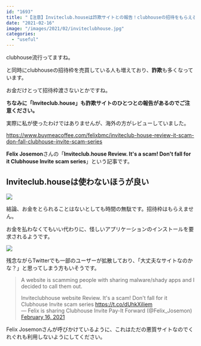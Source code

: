 ```yaml
---
id: "1693"
title: "【注意】Inviteclub.houseは詐欺サイトとの報告！clubhouseの招待をもらえるサイト"
date: "2021-02-16"
image: "/images/2021/02/inviteclubhouse.jpg"
categories: 
  - "useful"
---
```


clubhouse流行ってますね。

と同時にclubhouseの招待枠を売買している人も増えており、**詐欺**も多くなっています。

お金だけとって招待枠渡さないとかですね。

**ちなみに「Inviteclub.house」も詐欺サイトのひとつとの報告があるのでご注意ください。**

実際に私が使ったわけではありませんが、海外の方がレビューしていました。

https://www.buymeacoffee.com/felixbmc/inviteclub-house-review-it-scam-don-fall-clubhouse-invite-scam-series

**Felix Josemon**さんの「**Inviteclub.house Review. It's a scam! Don't fall for it Clubhouse Invite scam series**」という記事です。

## **Inviteclub.houseは使わないほうが良い**

![](../../assets/images/2021/02/money_destroy_clock.jpg)

結論、お金をとられることはないとしても時間の無駄です。招待枠はもらえません。

お金を払わなくてもいい代わりに、怪しいアプリケーションのインストールを要求されるようです。

![](https://i.gyazo.com/58ab69dae8102810c291628fb5653524.png)

残念ながらTwitterでも一部のユーザーが拡散しており、「大丈夫なサイトなのかな？」と思ってしまう方もいそうです。

<blockquote class="twitter-tweet"><p lang="en" dir="ltr">A website is scamming people with sharing malware/shady apps and I decided to call them out.</p>Inviteclubhouse website Review. It's a scam! Don't fall for it Clubhouse Invite scam series <a href="https://t.co/dUhkXiIiem">https://t.co/dUhkXiIiem</a><div></div>— Felix is sharing Clubhouse Invite Pay-It Forward (@Felix_Josemon) <a href="https://twitter.com/Felix_Josemon/status/1361668063872110594?ref_src=twsrc%5Etfw">February 16, 2021</a></blockquote>
<script async src="https://platform.twitter.com/widgets.js" charset="utf-8"></script>

Felix Josemonさんが呼びかけているように、これはただの悪質サイトなのでくれぐれも利用しないようにしてください。
